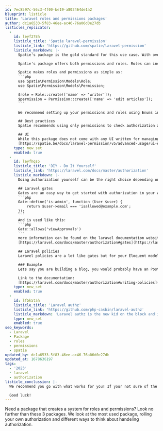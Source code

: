 ```yaml
---
id: 7ec8597c-56c3-4f00-be19-a802464de1a2
blueprint: listicle
title: 'Laravel roles and permissions packages'
author: dc1a6533-5f83-46ee-ac46-76a06d0e27db
listicles_replicator:
  -
    id: leyf278h
    listicle_title: 'Spatie laravel-permission'
    listicle_link: 'https://github.com/spatie/laravel-permission'
    listicle_markdown: |-
      Spatie's package is the gold standard for this use case. With over 27 Million downloads it is by far the most used package on this list!

      Spatie's package offers both permissions and roles. Roles can include multiple permissions and are a great way to organise all the permissions.

      Spatie makes roles and permissions as simple as:
      ```php
      use Spatie\Permission\Models\Role;
      use Spatie\Permission\Models\Permission;

      $role = Role::create(['name' => 'writer']);
      $permission = Permission::create(['name' => 'edit articles']);
      ```

      We recommend setting up your permissions and roles using Enums instead of loose strings. That way you can make sure you dont have any typos. Especially with authorization those can be costly!

      ## Best practices
      Spatie recommends using only permissions to check authorization and not roles. As permissions are more specific. This also allows you to use the default @can blade directives. 

      ## UI
      While this package does not come with any UI written for managing the roles and permissions, there are a lot of packages written by the awesome laravel community. You can find them here: 
      [https://spatie.be/docs/laravel-permission/v5/advanced-usage/ui-options](https://spatie.be/docs/laravel-permission/v5/advanced-usage/ui-options)
    type: new_set
    enabled: true
  -
    id: leyfhqs5
    listicle_title: 'DIY - Do It Yourself'
    listicle_link: 'https://laravel.com/docs/master/authorization'
    listicle_markdown: |-
      Doing authorization yourself can be the right choice depending on your needs. Lets say you are doing a small MVP project or you know that you wont need big permissions and roles.

      ## Laravel gates
      Gates are an easy way to get started with authorization in your app. Now usually they are defined in the AuthServiceProvider which you can find in your app/providers/ directory of your project. A basic gate looks like this:
      ```php 
      Gate::define('is-admin', function (User $user) {
          return $user->email === 'isallowed@example.com';
      });
      ```
      And is used like this:
      ```php
      Gate::allows('viewApprovals')
      ```
      more information can be found on the laravel documentation website here: 
      [https://laravel.com/docs/master/authorization#gates](https://laravel.com/docs/master/authorization#gates).

      ## Laravel policies
      Laravel policies are a lot like gates but for your Eloquent models. They are awesome for your domain models. 

      ### Example
      Lets say you are building a blog, you would probably have an Post model and a Comment model. Each one should have their own policy. 

      Link to the documentation:
      [https://laravel.com/docs/master/authorization#writing-policies](https://laravel.com/docs/master/authorization#writing-policies)
    type: new_set
    enabled: true
  -
    id: lf5k5tah
    listicle_title: 'Laravel authz'
    listicle_link: 'https://github.com/php-casbin/laravel-authz'
    listicle_markdown: 'Laravel authz is the new kid on the block and is definitly an interesting alternative to the spatie package. Laravel authz offers more features and is more complex. While laravel authz in itself is awesome, it is just a wrapper around [Casbin](https://github.com/php-casbin/php-casbin). Definitly check it out if you are looking for support on access control models like ACL, RBAC, ABAC.'
    type: new_set
    enabled: true
seo_keywords:
  - Laravel
  - Package
  - roles
  - permissions
  - spatie
updated_by: dc1a6533-5f83-46ee-ac46-76a06d0e27db
updated_at: 1678636197
tags:
  - '2023'
  - laravel
  - authorization
listicle_conclussion: |-
  We recommend you go with what works for you! If your not sure of the size / longevity of a project then go with Spatie's packages. That way you are safe and you are future proof!

  Good luck!
---
```

Need a package that creates a system for roles and permissions? Look no further than these 3 packages. We look at the most used package, rolling your own authorization and different ways to think about handeling authorization.